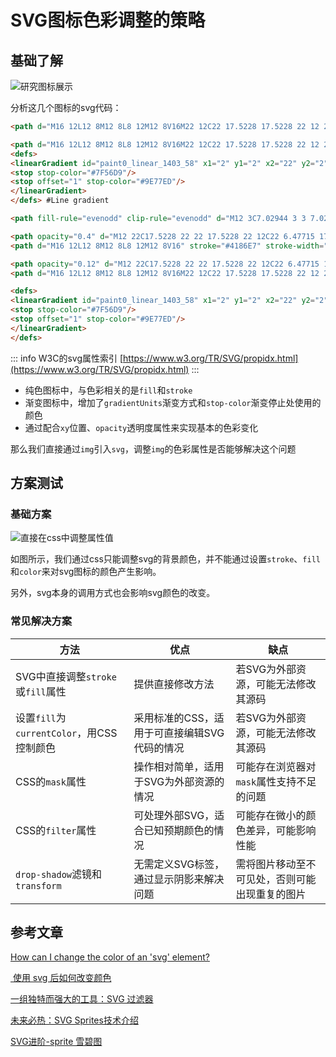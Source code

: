 # SVG图标色彩调整的策略

## 基础了解

![研究图标展示](/img/试验图标.png)

分析这几个图标的svg代码：

```html
<path d="M16 12L12 8M12 8L8 12M12 8V16M22 12C22 17.5228 17.5228 22 12 22C6.47715 22 2 17.5228 2 12C2 6.47715 6.47715 2 12 2C17.5228 2 22 6.47715 22 12Z" stroke="#4186E7" stroke-width="2" stroke-linecap="round" stroke-linejoin="round"/> #Line

<path d="M16 12L12 8M12 8L8 12M12 8V16M22 12C22 17.5228 17.5228 22 12 22C6.47715 22 2 17.5228 2 12C2 6.47715 6.47715 2 12 2C17.5228 2 22 6.47715 22 12Z" stroke="url(#paint0_linear_1403_58)" stroke-width="2" stroke-linecap="round" stroke-linejoin="round"/>
<defs>
<linearGradient id="paint0_linear_1403_58" x1="2" y1="2" x2="22" y2="2" gradientUnits="userSpaceOnUse">
<stop stop-color="#7F56D9"/>
<stop offset="1" stop-color="#9E77ED"/>
</linearGradient>
</defs> #Line gradient

<path fill-rule="evenodd" clip-rule="evenodd" d="M12 3C7.02944 3 3 7.02944 3 12C3 16.9706 7.02944 21 12 21C16.9706 21 21 16.9706 21 12C21 7.02944 16.9706 3 12 3ZM1 12C1 5.92487 5.92487 1 12 1C18.0751 1 23 5.92487 23 12C23 18.0751 18.0751 23 12 23C5.92487 23 1 18.0751 1 12ZM7.29289 11.2929L11.2929 7.29289C11.6834 6.90237 12.3166 6.90237 12.7071 7.29289L16.7071 11.2929C17.0976 11.6834 17.0976 12.3166 16.7071 12.7071C16.3166 13.0976 15.6834 13.0976 15.2929 12.7071L13 10.4142V16C13 16.5523 12.5523 17 12 17C11.4477 17 11 16.5523 11 16V10.4142L8.70711 12.7071C8.31658 13.0976 7.68342 13.0976 7.29289 12.7071C6.90237 12.3166 6.90237 11.6834 7.29289 11.2929Z" fill="#4186E7"/> #Flatten

<path opacity="0.4" d="M12 22C17.5228 22 22 17.5228 22 12C22 6.47715 17.5228 2 12 2C6.47715 2 2 6.47715 2 12C2 17.5228 6.47715 22 12 22Z" stroke="#4186E7" stroke-width="2" stroke-linecap="round" stroke-linejoin="round"/>
<path d="M16 12L12 8M12 8L8 12M12 8V16" stroke="#4186E7" stroke-width="2" stroke-linecap="round" stroke-linejoin="round"/> #Duocolor

<path opacity="0.12" d="M12 22C17.5228 22 22 17.5228 22 12C22 6.47715 17.5228 2 12 2C6.47715 2 2 6.47715 2 12C2 17.5228 6.47715 22 12 22Z" fill="#4186E7"/>
<path d="M16 12L12 8M12 8L8 12M12 8V16M22 12C22 17.5228 17.5228 22 12 22C6.47715 22 2 17.5228 2 12C2 6.47715 6.47715 2 12 2C17.5228 2 22 6.47715 22 12Z" stroke="#4186E7" stroke-width="2" stroke-linecap="round" stroke-linejoin="round"/> #Duotone
```

```html
<defs>
<linearGradient id="paint0_linear_1403_58" x1="2" y1="2" x2="22" y2="2" gradientUnits="userSpaceOnUse">
<stop stop-color="#7F56D9"/>
<stop offset="1" stop-color="#9E77ED"/>
</linearGradient>
</defs>
```
::: info W3C的svg属性索引
[https://www.w3.org/TR/SVG/propidx.html](https://www.w3.org/TR/SVG/propidx.html)
:::

- 纯色图标中，与色彩相关的是`fill`和`stroke`
- 渐变图标中，增加了`gradientUnits`渐变方式和`stop-color`渐变停止处使用的颜色
- 通过配合`xy`位置、`opacity`透明度属性来实现基本的色彩变化

那么我们直接通过`img`引入`svg`，调整`img`的色彩属性是否能够解决这个问题

## 方案测试

### 基础方案

![直接在css中调整属性值](/img/web/svg-img-1.png)

如图所示，我们通过css只能调整svg的背景颜色，并不能通过设置`stroke`、`fill`和`color`来对svg图标的颜色产生影响。

另外，svg本身的调用方式也会影响svg颜色的改变。

### 常见解决方案

| 方法 | 优点 | 缺点 |
| --- | --- | --- |
| SVG中直接调整`stroke`或`fill`属性 | 提供直接修改方法 | 若SVG为外部资源，可能无法修改其源码 |
| 设置`fill`为`currentColor`，用CSS控制颜色 | 采用标准的CSS，适用于可直接编辑SVG代码的情况 | 若SVG为外部资源，可能无法修改其源码 |
| CSS的`mask`属性 | 操作相对简单，适用于SVG为外部资源的情况 | 可能存在浏览器对`mask`属性支持不足的问题 |
| CSS的`filter`属性 | 可处理外部SVG，适合已知预期颜色的情况 | 可能存在微小的颜色差异，可能影响性能 |
| `drop-shadow`滤镜和`transform` | 无需定义SVG标签，通过显示阴影来解决问题 | 需将图片移动至不可见处，否则可能出现重复的图片 |

## 参考文章

[How can I change the color of an 'svg' element?](https://stackoverflow.com/questions/22252472/how-can-i-change-the-color-of-an-svg-element)

[<img> 使用 svg 后如何改变颜色](https://zongzi531.com/2020/12/16/img%E6%A0%87%E7%AD%BE%E4%BD%BF%E7%94%A8svg%E5%90%8E%E5%A6%82%E4%BD%95%E6%94%B9%E5%8F%98%E9%A2%9C%E8%89%B2/)

[一组独特而强大的工具：SVG 过滤器](https://morioh.com/p/91ef7c31fded)

[未来必热：SVG Sprites技术介绍](https://www.zhangxinxu.com/wordpress/2014/07/introduce-svg-sprite-technology/)

[SVG进阶-sprite 雪碧图](https://blog.csdn.net/baidu_38242832/article/details/115220009)